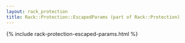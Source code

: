 ```yaml
---
layout: rack_protection
title: Rack::Protection::EscapedParams (part of Rack::Protection)
---
```


{% include rack-protection-escaped-params.html %}
